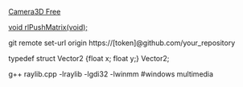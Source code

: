 [Camera3D Free](https://github.com/raysan5/raylib/blob/master/examples/core/core_3d_camera_free.c)  
  
[void rlPushMatrix(void);](https://chatgpt.com/c/67b52b73-f0f8-8006-ae87-a2ab09179756)  
  
git remote set-url origin https://[token]@github.com/your_repository  
  
typedef struct Vector2 {float x; float y;} Vector2;  
   
g++ raylib.cpp -lraylib -lgdi32 -lwinmm #windows multimedia
